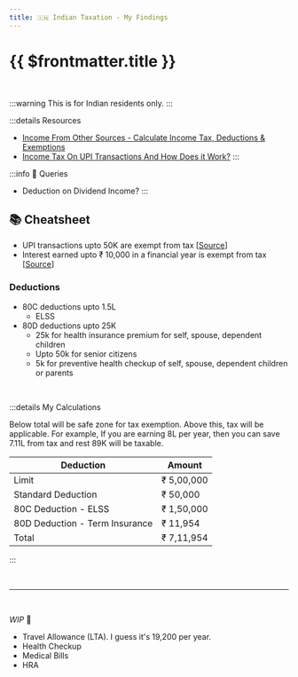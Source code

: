 ```yaml
---
title: 🇮🇳 Indian Taxation - My Findings
---
```


# {{ $frontmatter.title }}

<br>

:::warning
This is for Indian residents only.
:::

:::details Resources

- [Income From Other Sources - Calculate Income Tax, Deductions & Exemptions](https://cleartax.in/s/other-income-sources)
- [Income Tax On UPI Transactions And How Does it Work?](https://cleartax.in/s/tax-on-upi-transactions)
:::

:::info 🤔 Queries

- Deduction on Dividend Income?
:::

## 📚 Cheatsheet

- UPI transactions upto 50K are exempt from tax [[Source](https://cleartax.in/s/tax-on-upi-transactions)]
- Interest earned upto ₹ 10,000 in a financial year is exempt from tax [[Source](https://cleartax.in/s/other-income-sources)]

### Deductions

- 80C deductions upto 1.5L
  - ELSS
- 80D deductions upto 25K
  - 25k for health insurance premium for self, spouse, dependent children
  - Upto 50k for senior citizens
  - 5k for preventive health checkup of self, spouse, dependent children or parents

<br>

:::details My Calculations

Below total will be safe zone for tax exemption. Above this, tax will be applicable. For example, If you are earning 8L per year, then you can save 7.11L from tax and rest 89K will be taxable.

| Deduction                          | Amount      |
|------------------------------------|-------------|
| Limit                              | ₹ 5,00,000  |
| Standard Deduction                 | ₹ 50,000    |
| 80C Deduction - ELSS               | ₹ 1,50,000  |
| 80D Deduction - Term Insurance     | ₹ 11,954    |
| Total                              | ₹ 7,11,954  |
:::

<!-- ## Tips -->

<br>

---

<br>

_WIP_ 🚧

- Travel Allowance (LTA). I guess it's 19,200 per year.
- Health Checkup
- Medical Bills
- HRA
